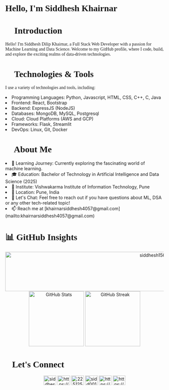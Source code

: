 <h1 align="left" style="font-family: cursive;">Hello, I'm Siddhesh Khairnar</h1>

<h1 align="left" style="font-family: cursive;">👋 Introduction</h1>


<p style="font-family: cursive;">
  Hello! I'm Siddhesh Dilip Khairnar, a Full Stack Web Developer with a passion for Machine Learning and Data Science. Welcome to my GitHub profile, where I code, build, and explore the exciting realms of data-driven technologies.
</p>

<h1 align="left" style="font-family: cursive;"> 🔧 Technologies & Tools</h1>

<p style="font-family: cursive;"> I use a variety of technologies and tools, including:</p>

<p style="font-family: 'YourDesiredCursiveFont', cursive;">
  <li> Programming Languages: Python, Javascript, HTML, CSS, C++, C, Java</li>
  <li> Frontend: React, Bootstrap</li>
  <li> Backend: ExpressJS (NodeJS)</li>
  <li> Databases: MongoDB, MySQL, Postgresql</li>
  <li> Cloud: Cloud Platforms (AWS and GCP)</li> 
  <li> Frameworks: Flask, Streamlit</li> 
  <li> DevOps: Linux, Git, Docker</li>
</p>

<h1 align="left" style="font-family: cursive;"> 🧑 About Me</h1>

<p style="font-family: 'YourDesiredCursiveFont', cursive;">
  <li> 🌱 Learning Journey: Currently exploring the fascinating world of machine learning.</li>
  <li> 🎓 Education: Bachelor of Technology in Artificial Intelligence and Data Science (2025)</li>
  <li> 🏫 Institute: Vishwakarma Institute of Information Technology, Pune </li>
  <li> 📍 Location: Pune, India</li>
  <li> 💬 Let's Chat: Feel free to reach out if you have questions about ML, DSA or any other tech-related topic!</li>
  <li> 📫 Reach me at [khairnarsiddhesh4057@gmail.com](mailto:khairnarsiddhesh4057@gmail.com)</li>
</p>

<h1 align="left" style="font-family: cursive;"> 📊 GitHub Insights</h1>

<p align="center">
  <img src="https://github-profile-trophy.vercel.app/?username=siddhesh1564&theme=onedark" alt="siddhesh1564" width="930px" height="125px"/>
  <img src="https://github-readme-stats.vercel.app/api?username=siddhesh1564&hide=contribs&show_icons=true&theme=dark" alt="GitHub Stats"  height="175px" />
  <img src="https://github-readme-streak-stats.herokuapp.com?user=siddhesh1564&theme=dark&hide_border=false&date_format=j%20M%5B%20Y%5D" alt="GitHub Streak" height="175px"/>
</p>

<h1 align="left" style="font-family: cursive;"> 🤝Let's Connect</h1>

<p align="center">
<p align="center">
  <a href="https://twitter.com/siddhesh0403" target="blank"
    ><img
      align="center"
      src="https://raw.githubusercontent.com/rahuldkjain/github-profile-readme-generator/master/src/images/icons/Social/twitter.svg"
      alt="siddhesh0403"
      height="30"
      width="40"
  /></a>
  <a
    href="https://www.linkedin.com/in/siddhesh-khairnar-4234a3226"
    target="blank"
    ><img
      align="center"
      src="https://raw.githubusercontent.com/rahuldkjain/github-profile-readme-generator/master/src/images/icons/Social/linked-in-alt.svg"
      alt="https://www.linkedin.com/in/siddhesh-khairnar-4234a3226"
      height="30"
      width="40"
  /></a>
  <a href="https://stackoverflow.com/users/22512579" target="blank"
    ><img
      align="center"
      src="https://raw.githubusercontent.com/rahuldkjain/github-profile-readme-generator/master/src/images/icons/Social/stack-overflow.svg"
      alt="22512579"
      height="30"
      width="40"
  /></a>
  <a href="https://kaggle.com/sidd0012" target="blank"
    ><img
      align="center"
      src="https://raw.githubusercontent.com/rahuldkjain/github-profile-readme-generator/master/src/images/icons/Social/kaggle.svg"
      alt="sidd0012"
      height="30"
      width="40"
  /></a>
  <a href="https://www.instagram.com/siddhesh_khairnar/" target="blank"
    ><img
      align="center"
      src="https://raw.githubusercontent.com/rahuldkjain/github-profile-readme-generator/master/src/images/icons/Social/instagram.svg"
      alt="https://www.instagram.com/siddhesh_khairnar/"
      height="30"
      width="40"
  /></a>
  <a
    href="https://auth.geeksforgeeks.org/user/https://auth.geeksforgeeks.org/user/khairnarsiddhesh4057"
    target="blank"
    ><img
      align="center"
      src="https://raw.githubusercontent.com/rahuldkjain/github-profile-readme-generator/master/src/images/icons/Social/geeks-for-geeks.svg"
      alt="https://auth.geeksforgeeks.org/user/khairnarsiddhesh4057"
      height="30"
      width="40"
  /></a>
</p>


</p>
